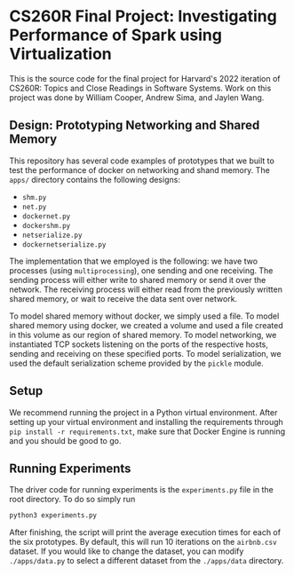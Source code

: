 # CS260R Final Project: Investigating Performance of Spark using Virtualization

This is the source code for the final project for Harvard's 2022 iteration of CS260R: Topics and Close Readings in Software Systems. Work on this project was done by William Cooper, Andrew Sima, and Jaylen Wang.

## Design: Prototyping Networking and Shared Memory

This repository has several code examples of prototypes that we built to test the performance of docker on networking and shand memory. The `apps/` directory contains the following designs:
- `shm.py` 
- `net.py`
- `dockernet.py`
- `dockershm.py`
- `netserialize.py`
- `dockernetserialize.py`

The implementation that we employed is the following: we have two processes (using `multiprocessing`), one sending and one receiving. The sending process will either write to shared memory or send it over the network. The receiving process will either read from the previously written shared memory, or wait to receive the data sent over network.

To model shared memory without docker, we simply used a file. To model shared memory using docker, we created a volume and used a file created in this volume as our region of shared memory. To model networking, we instantiated TCP sockets listening on the ports of the respective hosts, sending and receiving on these specified ports. To model serialization, we used the default serialization scheme provided by the `pickle` module.

## Setup

We recommend running the project in a Python virtual environment. After setting up your virtual environment and installing the requirements through `pip install -r requirements.txt`, make sure that Docker Engine is running and you should be good to go. 

## Running Experiments

The driver code for running experiments is the `experiments.py` file in the root directory. To do so simply run 

```python
python3 experiments.py
```

After finishing, the script will print the average execution times for each of the six prototypes. By default, this will run 10 iterations on the `airbnb.csv` dataset. If you would like to change the dataset, you can modify `./apps/data.py` to select a different dataset from the `./apps/data` directory. 
